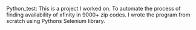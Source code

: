 Python_test: This is a project I worked on. To automate the process of finding availability of xfinity in 9000+ zip codes. I wrote the program from scratch using Pythons Selenium library.
